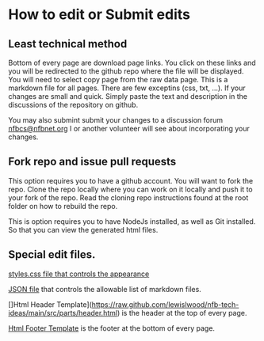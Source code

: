 #  How to edit or Submit edits

## Least technical method

Bottom of every page are download page links. You click on these links and you will be redirected to the github repo where the file will be displayed.  You will need to select copy page from the raw data page.  This is a markdown file for all pages. There are few exceptins (css, txt, ...). If your changes are small and quick.  Simply paste the text and description in the discussions of the repository on github. 

You may also submint submit your changes to a discussion forum nfbcs@nfbnet.org I or another volunteer will see about incorporating your changes.

##  Fork repo and issue pull requests

This option requires you to have a github account. You will want to fork the repo. Clone the repo locally where you can work on it locally and push it to your fork of the repo. Read the cloning repo instructions found at the root folder on how to rebuild the repo.

This is option requires you to have NodeJs installed, as well as Git installed. So that you can view the generated html files.

## Special edit files.

[styles.css file that controls the appearance](https://raw.github.com/lewislwood/nfb-tech-ideas/main/docs/styles.css)

[JSON file](https://raw.github.com/lewislwood/nfb-tech-ideas/main/src/md.files.json) that controls the allowable list of markdown files.

[]Html Header Template](https://raw.github.com/lewislwood/nfb-tech-ideas/main/src/parts/header.html) is the header at the top of every page.

[Html Footer Template](https://raw.github.com/lewislwood/nfb-tech-ideas/main/src/parts/footer.html) is the footer at the bottom of every page.

